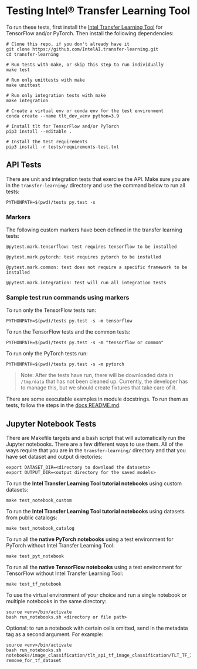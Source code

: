 # Testing Intel® Transfer Learning Tool

To run these tests, first install the [Intel Transfer Learning Tool](/tlt) for TensorFlow and/or PyTorch.
Then install the following dependencies:

```
# Clone this repo, if you don't already have it
git clone https://github.com/IntelAI.transfer-learning.git
cd transfer-learning

# Run tests with make, or skip this step to run individually
make test

# Run only unittests with make
make unittest

# Run only integration tests with make
make integration

# Create a virtual env or conda env for the test environment
conda create --name tlt_dev_venv python=3.9

# Install tlt for TensorFlow and/or PyTorch
pip3 install --editable .

# Install the test requirements
pip3 install -r tests/requirements-test.txt
```

## API Tests
There are unit and integration tests that exercise the API.
Make sure you are in the `transfer-learning/` directory and use the command
below to run all tests:
```
PYTHONPATH=$(pwd)/tests py.test -s
```

### Markers

The following custom markers have been defined in the transfer learning tests:
```
@pytest.mark.tensorflow: test requires tensorflow to be installed

@pytest.mark.pytorch: test requires pytorch to be installed

@pytest.mark.common: test does not require a specific framework to be installed

@pytest.mark.integration: test will run all integration tests
```

### Sample test run commands using markers

To run only the TensorFlow tests run:
```
PYTHONPATH=$(pwd)/tests py.test -s -m tensorflow
```

To run the TensorFlow tests and the common tests:
```
PYTHONPATH=$(pwd)/tests py.test -s -m "tensorflow or common"
```

To run only the PyTorch tests run:
```
PYTHONPATH=$(pwd)/tests py.test -s -m pytorch
```

> Note: After the tests have run, there will be downloaded data in `/tmp/data`
that has not been cleaned up. Currently, the developer has to manage this, but
we should create fixtures that take care of it.

There are some executable examples in module docstrings. To run them as tests, follow
the steps in the [docs README.md](/docs/README.md).

## Jupyter Notebook Tests
There are Makefile targets and a bash script that will automatically run the Jupyter notebooks.
There are a few different ways to use them. All of the ways require that you are in the `transfer-learning/` directory
and that you have set dataset and output directories:

```
export DATASET_DIR=<directory to download the datasets>
export OUTPUT_DIR=<output directory for the saved models>
```

To run the <b>Intel Transfer Learning Tool tutorial notebooks</b> using custom datasets:
```
make test_notebook_custom
```

To run the <b>Intel Transfer Learning Tool tutorial notebooks</b> using datasets from public catalogs:
```
make test_notebook_catalog
```

To run all the <b>native PyTorch notebooks</b> using a test environment for PyTorch without Intel Transfer Learning Tool:
```
make test_pyt_notebook
```

To run all the <b>native TensorFlow notebooks</b> using a test environment for TensorFlow without Intel Transfer Learning Tool:
```
make test_tf_notebook
```

To use the virtual environment of your choice and run a single notebook or multiple notebooks in the same directory:
```
source <env>/bin/activate
bash run_notebooks.sh <directory or file path>
```

Optional: to run a notebook with certain cells omitted, send in the metadata tag as a second argument. For example:
```
source <env>/bin/activate
bash run_notebooks.sh notebooks/image_classification/tlt_api_tf_image_classification/TLT_TF_Image_Classification_Transfer_Learning.ipynb remove_for_tf_dataset
```

